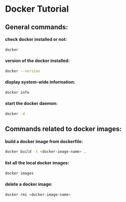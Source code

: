 # Docker Tutorial

## General commands:
#### check docker installed or not:
```bash
docker
```
#### version of the docker installed:
```bash
docker --version
```
#### display system-wide information:
```bash
docker info
```
#### start the docker daemon:
```bash
docker -d
```

## Commands related to docker images:
#### build a docker image from dockerfile:
```bash
docker build -t <docker-image-name> .
```
#### list all the local docker images:
```bash
docker images
```
#### delete a docker image:
```bash
docker rmi <docker-image-name>
```
